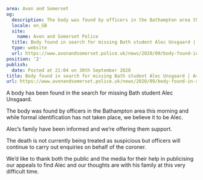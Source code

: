 ```yaml
area: Avon and Somerset
og:
  description: The body was found by officers in the Bathampton area this morning&#8230;
  locale: en_GB
  site:
    name: Avon and Somerset Police
  title: Body found in search for missing Bath student Alec Unsgaard | Avon and Somerset Police
  type: website
  url: https://www.avonandsomerset.police.uk/news/2020/09/body-found-in-search-for-missing-bath-student-alec-unsgaard/
position: '2'
publish:
  date: Posted at 21:04 on 30th September 2020
title: Body found in search for missing Bath student Alec Unsgaard | Avon and Somerset Police
url: https://www.avonandsomerset.police.uk/news/2020/09/body-found-in-search-for-missing-bath-student-alec-unsgaard/
```

A body has been found in the search for missing Bath student Alec Unsgaard.

The body was found by officers in the Bathampton area this morning and while formal identification has not taken place, we believe it to be Alec.

Alec’s family have been informed and we’re offering them support.

The death is not currently being treated as suspicious but officers will continue to carry out enquiries on behalf of the coroner.

We’d like to thank both the public and the media for their help in publicising our appeals to find Alec and our thoughts are with his family at this very difficult time.

